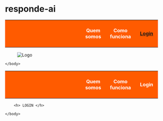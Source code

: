 # responde-ai
<html>
	<head>
	</head>
	<body>
		<table>
		<tbody>
			<tr height="90">
				<th width="2000" style="background-color:#FF5B00"> </th>
				<th width="175" style="color: white; background-color:#FF5B00"> Quem somos </th>
				<th width="175" style="color: white; background-color:#FF5B00"> Como funciona </th>
				<th width="175" style="color: white; background-color:#FF5B00"> <a href=“PaginaLogin.html”> Login </a> </th>
			</tr>
		</tbody>
		</table>
	<figure>
		<img src="RespondeAi.png" alt="Logo">
	</figure>

	</body>

</html>

<html>
	<head>
	</head>
	<body>
		<table>
		<tbody>
			<tr height="90">
				<th width="2000" style="background-color:#FF5B00"> </th>
				<th width="175" style="color: white; background-color:#FF5B00"> Quem somos </th>
				<th width="175" style="color: white; background-color:#FF5B00"> Como funciona </th>
				<th width="175" style="color: white; background-color:#FF5B00"> Login </th>
			</tr>
		</tbody>
		</table>

		<h> LOGIN </h>

	</body>

</html>
